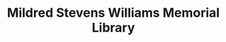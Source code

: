 ---
layout: repo
title: "Mildred Stevens Williams Memorial Library"
id: 2321
permalink: repos/2321/
---